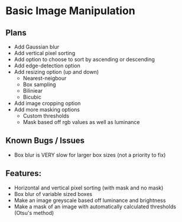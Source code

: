 # Basic Image Manipulation

## Plans
- Add Gaussian blur
- Add vertical pixel sorting
- Add option to choose to sort by ascending or descending
- Add edge-detection option
- Add resizing option (up and down)
    - Nearest-neigbour
    - Box sampling
    - Biliniear
    - Bicubic
- Add image cropping option
- Add more masking options
    - Custom thresholds
    - Mask based off rgb values as well as luminance

## Known Bugs / Issues
- Box blur is VERY slow for larger box sizes (not a priority to fix)

## Features:
- Horizontal and vertical pixel sorting (with mask and no mask)
- Box blur of variable sized boxes
- Make an image greyscale based off luminance and brightness
- Make a mask of an image with automatically calculated thresholds (Otsu's method) 